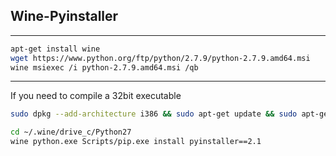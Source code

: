 ## Wine-Pyinstaller
---------------------- 

```sh
apt-get install wine  
wget https://www.python.org/ftp/python/2.7.9/python-2.7.9.amd64.msi  
wine msiexec /i python-2.7.9.amd64.msi /qb
```
----------------------  
If you need to compile a 32bit executable
```sh
sudo dpkg --add-architecture i386 && sudo apt-get update && sudo apt-get install wine32
```

```sh
cd ~/.wine/drive_c/Python27
wine python.exe Scripts/pip.exe install pyinstaller==2.1
```

